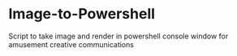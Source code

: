 # Image-to-Powershell
Script to take image and render in powershell console window for amusement creative communications
